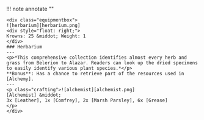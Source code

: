 !!! note annotate ""

    <div class="equipmentbox">
    ![herbarium][herbarium.png]
    <div style="float: right;">
    Krowns: 25 &middot; Weight: 1
    </div>
    ### Herbarium
    ---
    <p>*This comprehensive collection identifies almost every herb and grass from Belerion to Alazar. Readers can look up the dried specimens to easily identify various plant species.*</p>
    **Bonus**: Has a chance to retrieve part of the resources used in [Alchemy].
    ---
    <p class="crafting">![alchemist][alchemist.png] 
    [Alchemist] &middot; 
    3x [Leather], 1x [Comfrey], 2x [Marsh Parsley], 6x [Grease]
    </p>
    </div>